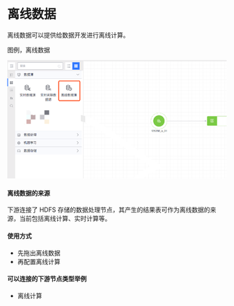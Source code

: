 # 离线数据

离线数据可以提供给数据开发进行离线计算。

图例，离线数据

![](../../../../assets/dataflow/components/source/dataflow-batch-source.png)


#### 离线数据的来源

下游连接了 HDFS 存储的数据处理节点，其产生的结果表可作为离线数据的来源，当前包括离线计算、实时计算等。

#### 使用方式

- 先拖出离线数据
- 再配置离线计算

#### 可以连接的下游节点类型举例
- 离线计算

